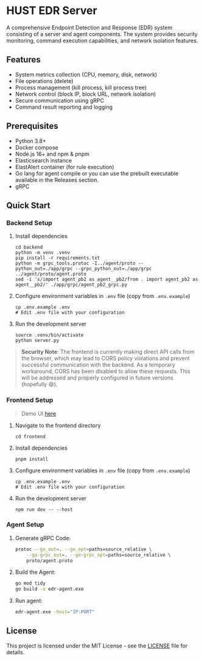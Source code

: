 # HUST EDR Server

A comprehensive Endpoint Detection and Response (EDR) system consisting of a server and agent components. The system provides security monitoring, command execution capabilities, and network isolation features.

## Features

- System metrics collection (CPU, memory, disk, network)
- File operations (delete)
- Process management (kill process, kill process tree)
- Network control (block IP, block URL, network isolation)
- Secure communication using gRPC
- Command result reporting and logging

## Prerequisites

- Python 3.8+
- Docker compose
- Node.js 16+ and npm & pnpm
- Elasticsearch instance
- ElastAlert container (for rule execution)
- Go lang for agent compile or you can use the prebuilt executable available in the Releases section.
- gRPC

## Quick Start

### Backend Setup

1. Install dependencies
   ```
   cd backend
   python -m venv .venv
   pip install -r requirements.txt
   python -m grpc_tools.protoc -I../agent/proto --python_out=./app/grpc --grpc_python_out=./app/grpc ../agent/proto/agent.proto
   sed -i 's/import agent_pb2 as agent__pb2/from . import agent_pb2 as agent__pb2/' ./app/grpc/agent_pb2_grpc.py
   ```

2. Configure environment variables in `.env` file (copy from `.env.example`)
   ```
   cp .env.example .env
   # Edit .env file with your configuration
   ```

3. Run the development server
   ```
   source .venv/bin/activate
   python server.py
   ``` 

> **Security Note**: The frontend is currently making direct API calls from the browser, which may lead to CORS policy violations and prevent successful communication with the backend. As a temporary workaround, CORS has been disabled to allow these requests. This will be addressed and properly configured in future versions (hopefully 😅).

### Frontend Setup

> Demo UI [here](./frontend/README.md)

1. Navigate to the frontend directory
   ```
   cd frontend
   ```

2. Install dependencies
   ```
   pnpm install
   ```

3. Configure environment variables in `.env` file (copy from `.env.example`)
   ```
   cp .env.example .env
   # Edit .env file with your configuration
   ```

4. Run the development server
   ```
   npm run dev -- --host
   ``` 

### Agent Setup

1. Generate gRPC Code:
   ```bash
   protoc --go_out=. --go_opt=paths=source_relative \
       --go-grpc_out=. --go-grpc_opt=paths=source_relative \
       proto/agent.proto
   ```

2. Build the Agent:
   ```bash
   go mod tidy
   go build -o edr-agent.exe
   ```

3. Run agent:
   ```bash
   edr-agent.exe -host="IP:PORT"
   ```

## License

This project is licensed under the MIT License - see the [LICENSE](./LICENSE) file for details. 
